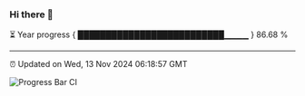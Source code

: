 ### Hi there 👋

⏳ Year progress { ██████████████████████████▁▁▁▁ } 86.68 %

---

⏰ Updated on Wed, 13 Nov 2024 06:18:57 GMT

![Progress Bar CI](https://github.com/liununu/liununu/workflows/Progress%20Bar%20CI/badge.svg)

